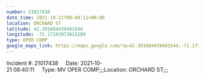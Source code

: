 ```yaml
---
number: 21017438
date_time: 2021-10-21T08:40:11+00:00
location: ORCHARD ST
latitude: 42.391684439481544
longitude: -71.17263973815209
type: OPER COMP
google_maps_link: https://maps.google.com/?q=42.391684439481544,-71.17263973815209
---
```


Incident #: 21017438     Date: 2021‐10‐21 08:40:11     Type: MV OPER COMP;;;Location: ORCHARD ST;;;
